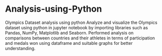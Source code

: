# Analysis-using-Python
Olympics Dataset analysis using python
Analyze and visualize the Olympics dataset using python in jupyter notebook by importing libraries such as Pandas, NumPy, Matplotlib and Seaborn.
Performed analysis on comparisons between countries and their athletes in terms of participation and medals won using dataframe and suitable graphs for better understanding.
